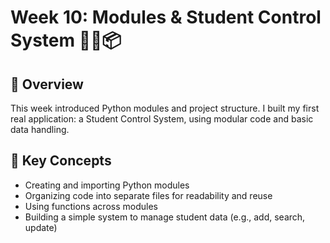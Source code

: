 # Week 10: Modules & Student Control System 🧑‍🎓📦

## 🧭 Overview
This week introduced Python modules and project structure. I built my first real application: a Student Control System, using modular code and basic data handling.

## 🧠 Key Concepts
- Creating and importing Python modules
- Organizing code into separate files for readability and reuse
- Using functions across modules
- Building a simple system to manage student data (e.g., add, search, update)